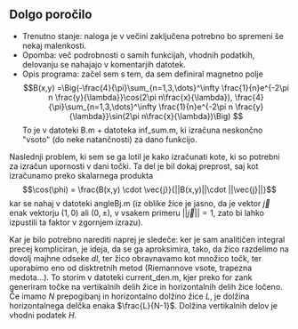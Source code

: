 ## Dolgo poročilo

- Trenutno stanje: naloga je v večini zaključena potrebno bo spremeni še nekaj malenkosti.
- Opomba: več podrobnosti o samih funkcijah, vhodnih podatkih, delovanju se nahajajo v komentarjih datotek. 
- Opis programa: začel sem s tem, da sem definiral magnetno polje
  $$B(x,y) =\Big(-\frac{4}{\pi}\sum_{n=1,3,\dots}^\infty \frac{1}{n}e^{-2\pi n \frac{y}{\lambda}}\cos(2\pi n\frac{x}{\lambda}), \frac{4}{\pi}\sum_{n=1,3,\dots}^\infty \frac{1}{n}e^{-2\pi n \frac{y}{\lambda}}\sin(2\pi n\frac{x}{\lambda})\Big) $$
  To je v datoteki B.m + datoteka inf_sum.m, ki izračuna neskončno "vsoto" (do neke natančnosti) za dano funkcijo.
  
Naslednji problem, ki sem se ga lotil je kako izračunati kote, ki so potrebni za izračun upornosti v dani točki. Ta del je bil dokaj preprost, saj kot izračunamo preko skalarnega produkta $$\cos(\phi) = \frac{B(x,y) \cdot \vec{j}}{||B(x,y)||\cdot ||\vec{j}||}$$ kar se nahaj v datoteki angleBj.m (iz oblike žice je jasno, da je vektor $\vec{j}$ enak vektorju $(1,0)$ ali $(0, \pm)$, v vsakem primeru $||\vec{j}|| = 1$, zato bi lahko izpustili ta faktor v zgornjem izrazu). 

Kar je bilo potrebno narediti naprej je sledeče: ker je sam analitičen integral precej kompliciran, je ideja, da se ga aproksimira, tako, da žico razdelimo na dovolj majhne odseke $dl$, ter žico obravnavamo kot množico točk, ter uporabimo eno od disktretnih metod (Riemannove vsote, trapezna medota...). To storim v datoteki current_den.m, kjer preko for zank generiram točke na vertikalnih delih žice in horizontalnih delih žice ločeno. Če imamo $N$ prepogibanj in horizontalno dolžino žice $L$, je dolžina horizontalnega delčka enaka $\frac{L}{N-1}$. Dolžina vertikalnih delov je vhodni podatek $H$.
  
  
